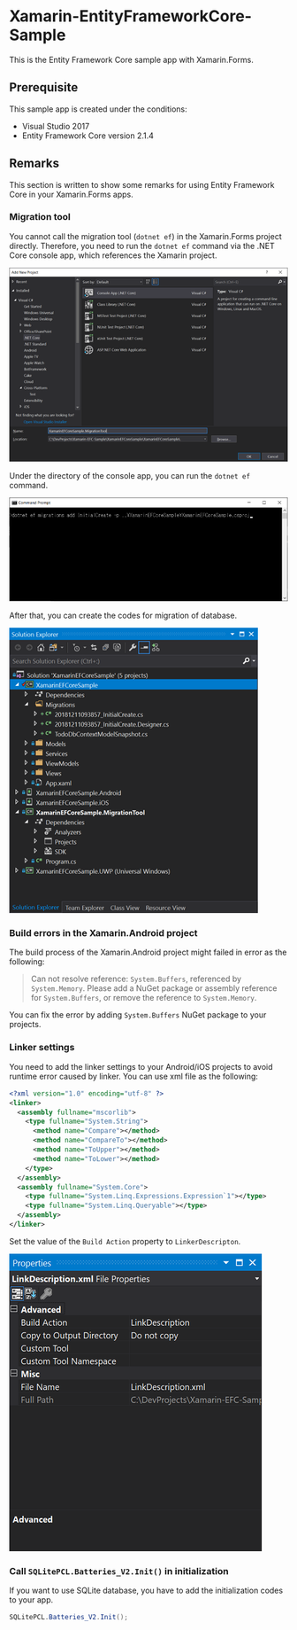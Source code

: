 # Xamarin-EntityFrameworkCore-Sample

This is the Entity Framework Core sample app with Xamarin.Forms.

## Prerequisite

This sample app is created under the conditions:

- Visual Studio 2017
- Entity Framework Core version 2.1.4

## Remarks

This section is written to show some remarks for using Entity Framework Core in your Xamarin.Forms apps.

### Migration tool

You cannot call the migration tool (```dotnet ef```) in the Xamarin.Forms project directly. Therefore, you need to run the ```dotnet ef``` command via the .NET Core console app, which references the Xamarin project.

![ConsoleApp](images/01-MigrationToolConsole.png)

Under the directory of the console app, you can run the ```dotnet ef``` command.

![dotnet-ef-command](images/02-dotnetef.png)

After that, you can create the codes for migration of database.

![migration-codes](images/03-GeneratedMigrationCodes.png)

### Build errors in the Xamarin.Android project

The build process of the Xamarin.Android project might failed in error as the following:

> Can not resolve reference: `System.Buffers`, referenced by `System.Memory`. Please add a NuGet package or assembly reference for `System.Buffers`, or remove the reference to `System.Memory`.

You can fix the error by adding ```System.Buffers``` NuGet package to your projects.

### Linker settings

You need to add the linker settings to your Android/iOS projects to avoid runtime error caused by linker. You can use xml file as the following:

```xml
<?xml version="1.0" encoding="utf-8" ?>
<linker>
  <assembly fullname="mscorlib">
    <type fullname="System.String">
      <method name="Compare"></method>
      <method name="CompareTo"></method>
      <method name="ToUpper"></method>
      <method name="ToLower"></method>
    </type>
  </assembly>
  <assembly fullname="System.Core">
    <type fullname="System.Linq.Expressions.Expression`1"></type>
    <type fullname="System.Linq.Queryable"></type>
  </assembly>
</linker>
```

Set the value of the ```Build Action``` property to ```LinkerDescripton```.

![Linker](images/04-LinkDescription.png)

### Call ```SQLitePCL.Batteries_V2.Init()``` in initialization

If you want to use SQLite database, you have to add the initialization codes to your app.

```csharp
SQLitePCL.Batteries_V2.Init();
```
